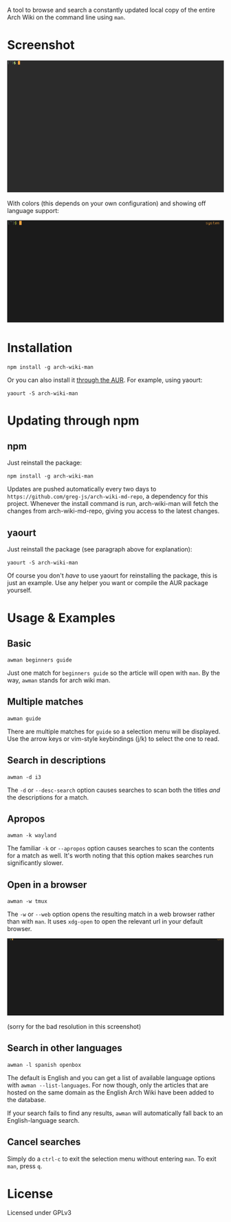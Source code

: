 A tool to browse and search a constantly updated local copy of the entire Arch Wiki on the command line using `man`.

# Screenshot

![example](./docs/awman.gif)

With colors (this depends on your own configuration) and showing off language support:

![example](./docs/awman2.gif)

# Installation

```
npm install -g arch-wiki-man
```

Or you can also install it [through the AUR](https://aur.archlinux.org/packages/arch-wiki-man/). For example, using yaourt:

```
yaourt -S arch-wiki-man
```

# Updating through npm

## npm

Just reinstall the package:

```
npm install -g arch-wiki-man

```

Updates are pushed automatically every two days to `https://github.com/greg-js/arch-wiki-md-repo`, a dependency for this project. Whenever the install command is run, arch-wiki-man will fetch the changes from arch-wiki-md-repo, giving you access to the latest changes.

## yaourt

Just reinstall the package (see paragraph above for explanation):

```
yaourt -S arch-wiki-man
```

Of course you don't *have* to use yaourt for reinstalling the package, this is just an example. Use any helper you want or compile the AUR package yourself.

# Usage & Examples

## Basic

```
awman beginners guide
```

Just one match for `beginners guide` so the article will open with `man`. By the way, `awman` stands for arch wiki man.

## Multiple matches

```
awman guide
```

There are multiple matches for `guide` so a selection menu will be displayed. Use the arrow keys or vim-style keybindings (j/k) to select the one to read.

## Search in descriptions

```
awman -d i3
```

The `-d` or `--desc-search` option causes searches to scan both the titles _and_ the descriptions for a match.

## Apropos

```
awman -k wayland
```

The familiar `-k` or `--apropos` option causes searches to scan the contents for a match as well. It's worth noting that this option makes searches run significantly slower.

## Open in a browser

```
awman -w tmux
```

The `-w` or `--web` option opens the resulting match in a web browser rather than with `man`. It uses `xdg-open` to open the relevant url in your default browser.

![example](./docs/awman3.gif)

(sorry for the bad resolution in this screenshot)

## Search in other languages

```
awman -l spanish openbox
```

The default is English and you can get a list of available language options with `awman --list-languages`. For now though, only the articles that are hosted on the same domain as the English Arch Wiki have been added to the database.

If your search fails to find any results, `awman` will automatically fall back to an English-language search.

## Cancel searches

Simply do a `ctrl-c` to exit the selection menu without entering `man`. To exit `man`, press `q`.

# License

Licensed under GPLv3
